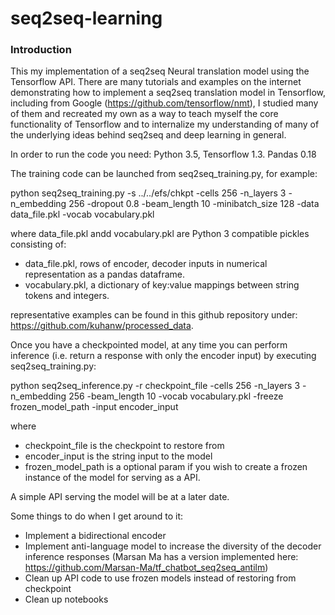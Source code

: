 # seq2seq-learning

### Introduction

This my implementation of a seq2seq Neural translation model using the Tensorflow API. There are many tutorials and examples on the internet demonstrating how to implement a seq2seq translation model in Tensorflow, including from Google (https://github.com/tensorflow/nmt), I studied many of them and recreated my own as a way to teach myself the core functionality of Tensorflow and to internalize my understanding of many of the underlying ideas behind seq2seq and deep learning in general.

In order to run the code you need: Python 3.5, Tensorflow 1.3. Pandas 0.18

The training code can be launched from seq2seq_training.py, for example: 

python seq2seq_training.py -s ../../efs/chkpt -cells 256 -n_layers 3 -n_embedding 256 -dropout 0.8 -beam_length 10 -minibatch_size 128 -data data_file.pkl -vocab vocabulary.pkl

where data_file.pkl andd vocabulary.pkl are Python 3 compatible pickles consisting of:
  
  - data_file.pkl, rows of encoder, decoder inputs in numerical representation as a pandas dataframe.
  - vocabulary.pkl, a dictionary of key:value mappings between string tokens and integers. 
  
representative examples can be found in this github repository under: https://github.com/kuhanw/processed_data.

Once you have a checkpointed model, at any time you can perform inference (i.e. return a response with only the encoder input) by
executing seq2seq_training.py:

python seq2seq_inference.py -r checkpoint_file -cells 256 -n_layers 3 -n_embedding 256 -beam_length 10 -vocab vocabulary.pkl	-freeze frozen_model_path -input encoder_input 

where

  - checkpoint_file is the checkpoint to restore from
  - encoder_input is the string input to the model
  - frozen_model_path is a optional param if you wish to create a frozen instance of the model for serving as a API.
  
A simple API serving the model will be at a later date.

Some things to do when I get around to it:

  - Implement a bidirectional encoder
  - Implement anti-language model to increase the diversity of the decoder inference responses (Marsan Ma has a version implemented here: https://github.com/Marsan-Ma/tf_chatbot_seq2seq_antilm)
  - Clean up API code to use frozen models instead of restoring from checkpoint
  - Clean up notebooks
